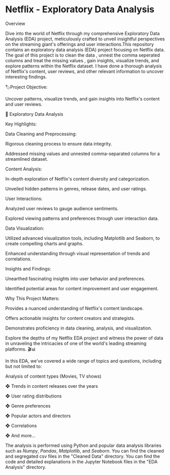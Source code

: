 # Netflix - Exploratory Data Analysis


Overview

Dive into the world of Netflix through my comprehensive Exploratory Data Analysis (EDA) project, meticulously crafted to unveil insightful perspectives on the streaming giant's offerings and user interactions.This repository contains an exploratory data analysis (EDA) project focusing on Netflix data. The goal of this project is to clean the data , unnest the comma seperated columns and treat the missing values , gain insights, visualize trends, and explore patterns within the Netflix dataset. I have done a thorough analysis of Netflix's content, user reviews, and other relevant information to uncover interesting findings.

🏷️Project Objective:

Uncover patterns, visualize trends, and gain insights into Netflix's content and user reviews.



🤔 Exploratory Data Analysis

Key Highlights:

Data Cleaning and Preprocessing:

Rigorous cleaning process to ensure data integrity.

Addressed missing values and unnested comma-separated columns for a streamlined dataset.

Content Analysis:

In-depth exploration of Netflix's content diversity and categorization.

Unveiled hidden patterns in genres, release dates, and user ratings.

User Interactions:

Analyzed user reviews to gauge audience sentiments.

Explored viewing patterns and preferences through user interaction data.

Data Visualization:

Utilized advanced visualization tools, including Matplotlib and Seaborn, to create compelling charts and graphs.

Enhanced understanding through visual representation of trends and correlations.

Insights and Findings:

Unearthed fascinating insights into user behavior and preferences.

Identified potential areas for content improvement and user engagement.

Why This Project Matters:

Provides a nuanced understanding of Netflix's content landscape.

Offers actionable insights for content creators and strategists.

Demonstrates proficiency in data cleaning, analysis, and visualization.

Explore the depths of my Netflix EDA project and witness the power of data in unraveling the intricacies of one of the world's leading streaming platforms. 🎬📊

In this EDA, we've covered a wide range of topics and questions, including but not limited to:

Analysis of content types (Movies, TV shows)

❖ Trends in content releases over the years

❖ User rating distributions

❖ Genre preferences

❖ Popular actors and directors

❖ Correlations

❖ And more...

The analysis is performed using Python and popular data analysis libraries such as *Numpy*, *Pandas*, *Matplotlib*, and *Seaborn*. You can find the cleaned and segregated csv files in the "Cleaned Data" directory. You can find the code and detailed explanations in the Jupyter Notebook files in the "EDA Analysis" directory.

